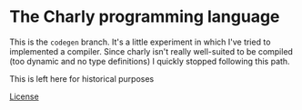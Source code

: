 # The Charly programming language

This is the `codegen` branch. It's a little experiment in which I've tried to implemented a compiler.
Since charly isn't really well-suited to be compiled (too dynamic and no type definitions) I quickly stopped following this path.

This is left here for historical purposes

[License](https://github.com/KCreate/charly-lang/blob/master/LICENSE)
